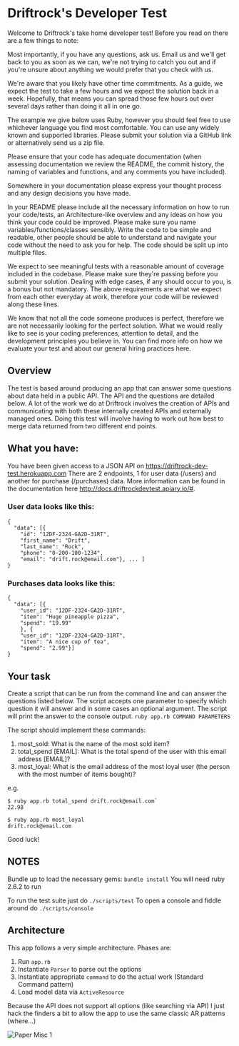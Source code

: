 # Driftrock's Developer Test 
Welcome to Driftrock's take home developer test! Before you read on there are a few things to note: 

Most importantly, if you have any questions, ask us. Email us and we'll get back to you as soon as we can, we're not trying to catch you out and if you're unsure about anything we would prefer that you check with us.

We're aware that you likely have other time commitments. As a guide, we expect the test to take a few hours and we expect the solution back in a week. Hopefully, that means you can spread those few hours out over several days rather than doing it all in one go. 

The example we give below uses Ruby, however you should feel free to use whichever language you find most comfortable. You can use any widely known and supported libraries. Please submit your solution via a GitHub link or alternatively send us a zip file. 

Please ensure that your code has adequate documentation (when assessing documentation we review the README, the commit history, the naming of variables and functions, and any comments you have included). 

Somewhere in your documentation please express your thought process and any design decisions you have made. 

In your README please include all the necessary information on how to run your code/tests, an Architecture-like overview and any ideas on how you think your code could be improved. Please make sure you name variables/functions/classes sensibly. Write the code to be simple and readable, other people should be able to understand and navigate your code without the need to ask you for help. The code should be split up into multiple files. 

We expect to see meaningful tests with a reasonable amount of coverage included in the codebase. Please make sure they're passing before you submit your solution. Dealing with edge cases, if any should occur to you, is a bonus but not mandatory. The above requirements are what we expect from each other everyday at work, therefore your code will be reviewed along these lines. 

We know that not all the code someone produces is perfect, therefore we are not necessarily looking for the perfect solution. What we would really like to see is your coding preferences, attention to detail, and the development principles you believe in. You can find more info on how we evaluate your test and about our general hiring practices here. 

## Overview 
The test is based around producing an app that can answer some questions about data held in a public API. The API and the questions are detailed below. A lot of the work we do at Driftrock involves the creation of APIs and communicating with both these internally created APIs and externally managed ones. Doing this test will involve having to work out how best to merge data returned from two different end points. 
## What you have: 
You have been given access to a JSON API on https://driftrock-dev-test.herokuapp.com There are 2 endpoints, 1 for user data (/users) and another for purchase (/purchases) data. More information can be found in the documentation here http://docs.driftrockdevtest.apiary.io/#. 

### User data looks like this: 
```
{ 
  "data": [{
    "id": "12DF-2324-GA2D-31RT",
    "first_name": "Drift",
    "last_name": "Rock",
    "phone": "0-200-100-1234",
    "email": "drift.rock@email.com"}, ... ] 
} 
```
### Purchases data looks like this: 
```
{ 
  "data": [{
    "user_id": "12DF-2324-GA2D-31RT",
    "item": "Huge pineapple pizza",
    "spend": "19.99"
    }, {
    "user_id": "12DF-2324-GA2D-31RT",
    "item": "A nice cup of tea",
    "spend": "2.99"}]
} 
```

## Your task 
Create a script that can be run from the command line and can answer the questions listed below. The script accepts one parameter to specify which question it will answer and in some cases an optional argument. The script will print the answer to the console output. 
`ruby app.rb COMMAND PARAMETERS`

The script should implement these commands: 
1. most_sold: What is the name of the most sold item?
2. total_spend [EMAIL]: What is the total spend of the user with this email address [EMAIL]?
3. most_loyal: What is the email address of the most loyal user (the person with the most number of items bought)? 

e.g.
```
$ ruby app.rb total_spend drift.rock@email.com`
22.98 

$ ruby app.rb most_loyal
drift.rock@email.com 
```

Good luck! 

## NOTES

Bundle up to load the necessary gems: `bundle install`
You will need ruby 2.6.2 to run

To run the test suite just do `./scripts/test`
To open a console and fiddle around do `./scripts/console`

## Architecture

This app follows a very simple architecture.
Phases are:
1. Run `app.rb`
2. Instantiate `Parser` to parse out the options
3. Instantiate appropriate `command` to do the actual work (Standard Command pattern)
4. Load model data via `ActiveResource`

Because the API does not support all options (like searching via API) I just hack the finders a bit to allow the app to use the same classic AR patterns (where...)

![Paper Misc 1](https://user-images.githubusercontent.com/419903/59505532-f1dc3780-8ea5-11e9-9e2d-924ff54373ac.png)



